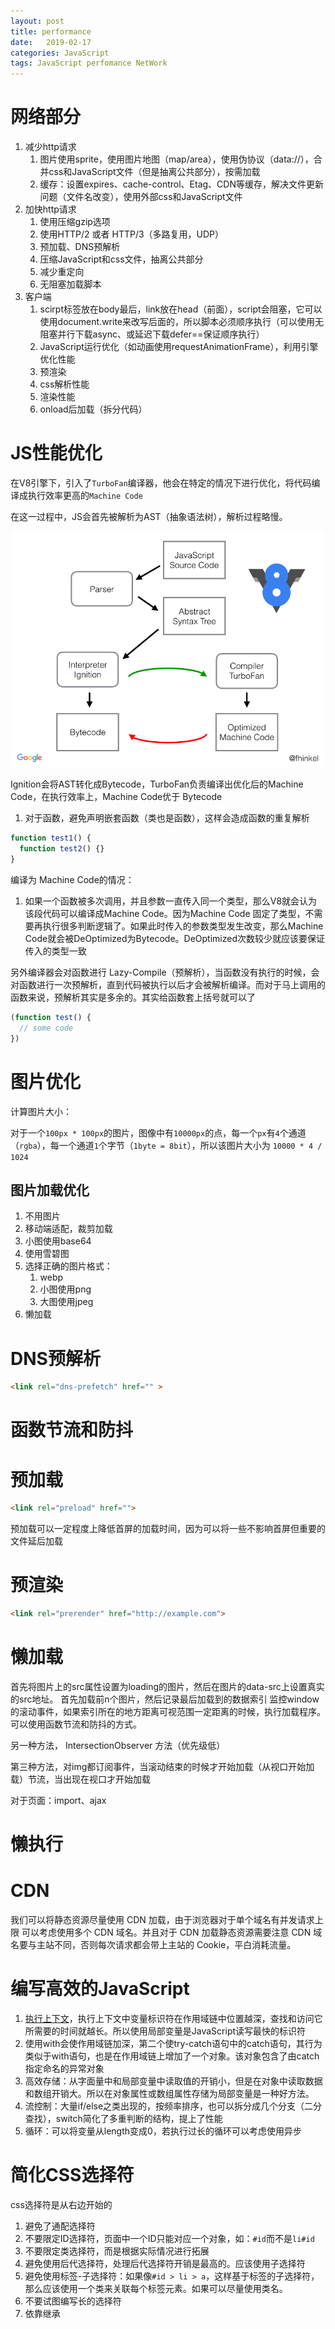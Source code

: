 ```yaml
---
layout: post
title: performance
date:   2019-02-17
categories: JavaScript
tags: JavaScript perfomance NetWork
---
```


# 网络部分

1. 减少http请求
   1. 图片使用sprite，使用图片地图（map/area），使用伪协议（data://），合并css和JavaScript文件（但是抽离公共部分），按需加载
   2. 缓存：设置expires、cache-control、Etag、CDN等缓存，解决文件更新问题（文件名改变），使用外部css和JavaScript文件
2. 加快http请求
   1. 使用压缩gzip选项
   2. 使用HTTP/2 或者 HTTP/3（多路复用，UDP）
   3. 预加载、DNS预解析
   4. 压缩JavaScript和css文件，抽离公共部分
   5. 减少重定向
   6. 无阻塞加载脚本
3. 客户端
   1. scirpt标签放在body最后，link放在head（前面），script会阻塞，它可以使用document.write来改写后面的，所以脚本必须顺序执行（可以使用无阻塞并行下载async、或延迟下载defer==保证顺序执行）
   2. JavaScript运行优化（如动画使用requestAnimationFrame），利用引擎优化性能
   3. 预渲染
   4. css解析性能
   5. 渲染性能
   6. onload后加载（拆分代码）

# JS性能优化

在V8引擎下，引入了`TurboFan`编译器，他会在特定的情况下进行优化，将代码编译成执行效率更高的`Machine Code`

在这一过程中，JS会首先被解析为AST（抽象语法树），解析过程略慢。

![v8](/assets/images/v8.png)

Ignition会将AST转化成Bytecode，TurboFan负责编译出优化后的Machine Code，在执行效率上，Machine Code优于 Bytecode

1. 对于函数，避免声明嵌套函数（类也是函数），这样会造成函数的重复解析

```js
function test1() {
  function test2() {}
}
```

编译为 Machine Code的情况：

1. 如果一个函数被多次调用，并且参数一直传入同一个类型，那么V8就会认为该段代码可以编译成Machine Code。因为Machine Code 固定了类型，不需要再执行很多判断逻辑了。如果此时传入的参数类型发生改变，那么Machine Code就会被DeOptimized为Bytecode。DeOptimized次数较少就应该要保证传入的类型一致

另外编译器会对函数进行 Lazy-Compile（预解析），当函数没有执行的时候，会对函数进行一次预解析，直到代码被执行以后才会被解析编译。而对于马上调用的函数来说，预解析其实是多余的。其实给函数套上括号就可以了

```js
(function test() {
  // some code
})
```

# 图片优化

计算图片大小：

对于一个`100px * 100px`的图片，图像中有`10000px`的点，每一个`px`有`4`个通道（`rgba`），每一个通道`1`个字节（`1byte = 8bit`），所以该图片大小为 `10000 * 4 / 1024`

## 图片加载优化

1. 不用图片
2. 移动端适配，裁剪加载
3. 小图使用base64
4. 使用雪碧图
5. 选择正确的图片格式：
   1. webp
   2. 小图使用png
   3. 大图使用jpeg
6. 懒加载

# DNS预解析

```html
<link rel="dns-prefetch" href="" >
```

# 函数节流和防抖

# 预加载

```html
<link rel="preload" href="">
```

预加载可以一定程度上降低首屏的加载时间，因为可以将一些不影响首屏但重要的文件延后加载

# 预渲染

```html
<link rel="prerender" href="http://example.com"> 
```

# 懒加载

首先将图片上的src属性设置为loading的图片，然后在图片的data-src上设置真实的src地址。
首先加载前n个图片，然后记录最后加载到的数据索引
监控window的滚动事件，如果索引所在的地方距离可视范围一定距离的时候，执行加载程序。可以使用函数节流和防抖的方式。

另一种方法， IntersectionObserver 方法（优先级低）

第三种方法，对img都订阅事件，当滚动结束的时候才开始加载（从视口开始加载）节流，当出现在视口才开始加载

对于页面：import、ajax

# 懒执行

# CDN

我们可以将静态资源尽量使用 CDN 加载，由于浏览器对于单个域名有并发请求上限
可以考虑使用多个 CDN 域名。并且对于 CDN 加载静态资源需要注意 CDN 域名要与主站不同，否则每次请求都会带上主站的 Cookie，平白消耗流量。

# 编写高效的JavaScript

1. [执行上下文](https://github.com/mqyqingfeng/Blog/issues/5)，执行上下文中变量标识符在作用域链中位置越深，查找和访问它所需要的时间就越长。所以使用局部变量是JavaScript读写最快的标识符
2. 使用with会使作用域链加深，第二个使try-catch语句中的catch语句，其行为类似于with语句，也是在作用域链上增加了一个对象。该对象包含了由catch指定命名的异常对象
3. 高效存储：从字面量中和局部变量中读取值的开销小，但是在对象中读取数据和数组开销大。所以在对象属性或数组属性存储为局部变量是一种好方法。
4. 流控制：大量if/else之类出现的，按频率排序，也可以拆分成几个分支（二分查找），switch简化了多重判断的结构，提上了性能
5. 循环：可以将变量从length变成0，若执行过长的循环可以考虑使用异步

# 简化CSS选择符

css选择符是从右边开始的

1. 避免了通配选择符
2. 不要限定ID选择符，页面中一个ID只能对应一个对象，如：`#id`而不是`li#id`
3. 不要限定类选择符，而是根据实际情况进行拓展
4. 避免使用后代选择符，处理后代选择符开销是最高的。应该使用子选择符
5. 避免使用标签-子选择符：如果像`#id > li > a`，这样基于标签的子选择符，那么应该使用一个类来关联每个标签元素。如果可以尽量使用类名。
6. 不要试图编写长的选择符
7. 依靠继承